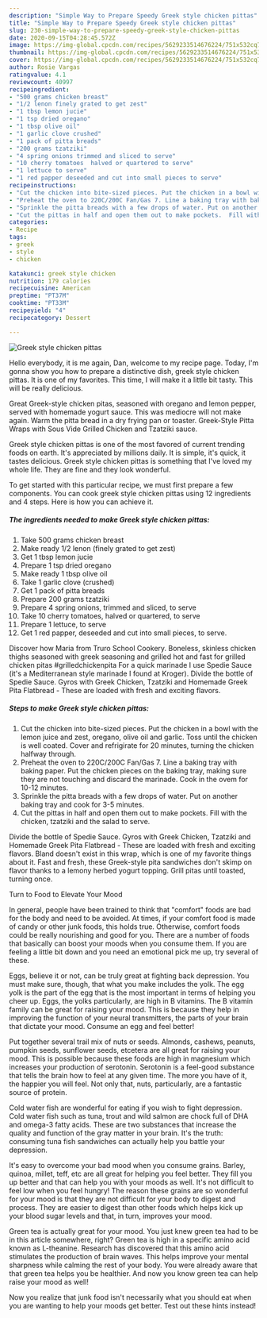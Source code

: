 ```yaml
---
description: "Simple Way to Prepare Speedy Greek style chicken pittas"
title: "Simple Way to Prepare Speedy Greek style chicken pittas"
slug: 230-simple-way-to-prepare-speedy-greek-style-chicken-pittas
date: 2020-09-15T04:28:45.572Z
image: https://img-global.cpcdn.com/recipes/5629233514676224/751x532cq70/greek-style-chicken-pittas-recipe-main-photo.jpg
thumbnail: https://img-global.cpcdn.com/recipes/5629233514676224/751x532cq70/greek-style-chicken-pittas-recipe-main-photo.jpg
cover: https://img-global.cpcdn.com/recipes/5629233514676224/751x532cq70/greek-style-chicken-pittas-recipe-main-photo.jpg
author: Rosie Vargas
ratingvalue: 4.1
reviewcount: 40997
recipeingredient:
- "500 grams chicken breast"
- "1/2 lenon finely grated to get zest"
- "1 tbsp lemon jucie"
- "1 tsp dried oregano"
- "1 tbsp olive oil"
- "1 garlic clove crushed"
- "1 pack of pitta breads"
- "200 grams tzatziki"
- "4 spring onions trimmed and sliced to serve"
- "10 cherry tomatoes  halved or quartered to serve"
- "1 lettuce to serve"
- "1 red papper deseeded and cut into small pieces to serve"
recipeinstructions:
- "Cut the chicken into bite-sized pieces. Put the chicken in a bowl with the lemon juice and zest, oregano, olive oil and garlic. Toss until the chicken is well coated. Cover and refrigirate for 20 minutes, turning the chicken halfway through."
- "Preheat the oven to 220C/200C Fan/Gas 7. Line a baking tray with baking paper. Put the chicken pieces on the baking tray, making sure they are not touching and discard the marinade. Cook in the ovem for 10-12 minutes."
- "Sprinkle the pitta breads with a few drops of water. Put on another baking tray and cook for 3-5 minutes."
- "Cut the pittas in half and open them out to make pockets.  Fill with the chicken, tzatziki and the salad to serve."
categories:
- Recipe
tags:
- greek
- style
- chicken

katakunci: greek style chicken 
nutrition: 179 calories
recipecuisine: American
preptime: "PT37M"
cooktime: "PT33M"
recipeyield: "4"
recipecategory: Dessert

---
```



![Greek style chicken pittas](https://img-global.cpcdn.com/recipes/5629233514676224/751x532cq70/greek-style-chicken-pittas-recipe-main-photo.jpg)

Hello everybody, it is me again, Dan, welcome to my recipe page. Today, I'm gonna show you how to prepare a distinctive dish, greek style chicken pittas. It is one of my favorites. This time, I will make it a little bit tasty. This will be really delicious.

Great Greek-style chicken pitas, seasoned with oregano and lemon pepper, served with homemade yogurt sauce. This was mediocre will not make again. Warm the pitta bread in a dry frying pan or toaster. Greek-Style Pitta Wraps with Sous Vide Grilled Chicken and Tzatziki sauce.

Greek style chicken pittas is one of the most favored of current trending foods on earth. It's appreciated by millions daily. It is simple, it's quick, it tastes delicious. Greek style chicken pittas is something that I've loved my whole life. They are fine and they look wonderful.


To get started with this particular recipe, we must first prepare a few components. You can cook greek style chicken pittas using 12 ingredients and 4 steps. Here is how you can achieve it.

<!--inarticleads1-->

##### The ingredients needed to make Greek style chicken pittas:

1. Take 500 grams chicken breast
1. Make ready 1/2 lenon (finely grated to get zest)
1. Get 1 tbsp lemon jucie
1. Prepare 1 tsp dried oregano
1. Make ready 1 tbsp olive oil
1. Take 1 garlic clove (crushed)
1. Get 1 pack of pitta breads
1. Prepare 200 grams tzatziki
1. Prepare 4 spring onions, trimmed and sliced, to serve
1. Take 10 cherry tomatoes,  halved or quartered, to serve
1. Prepare 1 lettuce, to serve
1. Get 1 red papper, deseeded and cut into small pieces, to serve.


Discover how Maria from Truro School Cookery. Boneless, skinless chicken thighs seasoned with greek seasoning and grilled hot and fast for grilled chicken pitas #grilledchickenpita For a quick marinade I use Spedie Sauce (it&#39;s a Mediterranean style marinade I found at Kroger). Divide the bottle of Spedie Sauce. Gyros with Greek Chicken, Tzatziki and Homemade Greek Pita Flatbread - These are loaded with fresh and exciting flavors. 

<!--inarticleads2-->

##### Steps to make Greek style chicken pittas:

1. Cut the chicken into bite-sized pieces. Put the chicken in a bowl with the lemon juice and zest, oregano, olive oil and garlic. Toss until the chicken is well coated. Cover and refrigirate for 20 minutes, turning the chicken halfway through.
1. Preheat the oven to 220C/200C Fan/Gas 7. Line a baking tray with baking paper. Put the chicken pieces on the baking tray, making sure they are not touching and discard the marinade. Cook in the ovem for 10-12 minutes.
1. Sprinkle the pitta breads with a few drops of water. Put on another baking tray and cook for 3-5 minutes.
1. Cut the pittas in half and open them out to make pockets.  Fill with the chicken, tzatziki and the salad to serve.


Divide the bottle of Spedie Sauce. Gyros with Greek Chicken, Tzatziki and Homemade Greek Pita Flatbread - These are loaded with fresh and exciting flavors. Bland doesn&#39;t exist in this wrap, which is one of my favorite things about it. Fast and fresh, these Greek-style pita sandwiches don&#39;t skimp on flavor thanks to a lemony herbed yogurt topping. Grill pitas until toasted, turning once. 

Turn to Food to Elevate Your Mood


In general, people have been trained to think that "comfort" foods are bad for the body and need to be avoided. At times, if your comfort food is made of candy or other junk foods, this holds true. Otherwise, comfort foods could be really nourishing and good for you. There are a number of foods that basically can boost your moods when you consume them. If you are feeling a little bit down and you need an emotional pick me up, try several of these.

Eggs, believe it or not, can be truly great at fighting back depression. You must make sure, though, that what you make includes the yolk. The egg yolk is the part of the egg that is the most important in terms of helping you cheer up. Eggs, the yolks particularly, are high in B vitamins. The B vitamin family can be great for raising your mood. This is because they help in improving the function of your neural transmitters, the parts of your brain that dictate your mood. Consume an egg and feel better!

Put together several trail mix of nuts or seeds. Almonds, cashews, peanuts, pumpkin seeds, sunflower seeds, etcetera are all great for raising your mood. This is possible because these foods are high in magnesium which increases your production of serotonin. Serotonin is a feel-good substance that tells the brain how to feel at any given time. The more you have of it, the happier you will feel. Not only that, nuts, particularly, are a fantastic source of protein.

Cold water fish are wonderful for eating if you wish to fight depression. Cold water fish such as tuna, trout and wild salmon are chock full of DHA and omega-3 fatty acids. These are two substances that increase the quality and function of the gray matter in your brain. It's the truth: consuming tuna fish sandwiches can actually help you battle your depression. 

It's easy to overcome your bad mood when you consume grains. Barley, quinoa, millet, teff, etc are all great for helping you feel better. They fill you up better and that can help you with your moods as well. It's not difficult to feel low when you feel hungry! The reason these grains are so wonderful for your mood is that they are not difficult for your body to digest and process. They are easier to digest than other foods which helps kick up your blood sugar levels and that, in turn, improves your mood.

Green tea is actually great for your mood. You just knew green tea had to be in this article somewhere, right? Green tea is high in a specific amino acid known as L-theanine. Research has discovered that this amino acid stimulates the production of brain waves. This helps improve your mental sharpness while calming the rest of your body. You were already aware that that green tea helps you be healthier. And now you know green tea can help raise your mood as well!

Now you realize that junk food isn't necessarily what you should eat when you are wanting to help your moods get better. Test out  these hints  instead!

